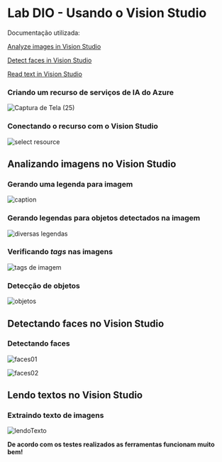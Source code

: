 # Lab DIO - Usando o Vision Studio

Documentação utilizada: 

[Analyze images in Vision Studio](https://microsoftlearning.github.io/mslearn-ai-fundamentals/Instructions/Labs/03-image-analysis.html)  

[Detect faces in Vision Studio](https://microsoftlearning.github.io/mslearn-ai-fundamentals/Instructions/Labs/04-face.html)  

[Read text in Vision Studio](https://microsoftlearning.github.io/mslearn-ai-fundamentals/Instructions/Labs/05-ocr.html)  

### Criando um recurso de serviços de IA do Azure
![Captura de Tela (25)](https://github.com/brunoleoabreu/servimagensAzure/assets/113058077/2080f219-3a20-475a-a21c-af51c004b36a)

### Conectando o recurso com o Vision Studio
![select resource](https://github.com/brunoleoabreu/servimagensAzure/assets/113058077/1a1cbedb-0171-4f0d-8d1a-764e692d69bb)

## Analizando imagens no Vision Studio

### Gerando uma legenda para imagem
![caption](https://github.com/brunoleoabreu/servimagensAzure/assets/113058077/09c9fec5-d119-4746-9503-160e3ec92d03)

### Gerando legendas para objetos detectados na imagem
![diversas legendas](https://github.com/brunoleoabreu/servimagensAzure/assets/113058077/ac4fec0c-0704-4ce8-b9cf-cce4587deb51)

### Verificando <i>tags</i> nas imagens
![tags de imagem](https://github.com/brunoleoabreu/servimagensAzure/assets/113058077/5c0348a6-6988-4cdf-ad00-9bd3e049964a)

### Detecção de objetos
![objetos](https://github.com/brunoleoabreu/servimagensAzure/assets/113058077/41f5e478-45a7-4548-ab4d-3d34b82b4d08)

## Detectando faces no Vision Studio

### Detectando faces
![faces01](https://github.com/brunoleoabreu/servimagensAzure/assets/113058077/77bb5ce3-f738-4fd0-83ac-24823b2447ad)

![faces02](https://github.com/brunoleoabreu/servimagensAzure/assets/113058077/c9724e95-e206-425d-bdf7-f7044a77c532)

## Lendo textos no Vision Studio

### Extraindo texto de imagens
![lendoTexto](https://github.com/brunoleoabreu/servimagensAzure/assets/113058077/88471112-70a2-4c0b-97de-1967a076f16c)

**De acordo com os testes realizados as ferramentas funcionam muito bem!**


